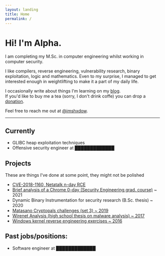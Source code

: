 ```yaml
---
layout: landing
title: Home
permalink: /
---
```


# Hi! I'm Alpha.

I am completing my M.Sc. in computer engineering whilst working in
computer security.

I like compilers, reverse engineering, vulnerability
research, binary exploitation, logic and mathematics. Even to my surprise, I
managed to get interested enough in weightlifting to make
it a part of my daily life.

I occasionally write about things I'm learning on my
[blog](/blog).  
If you'd like to buy me a tea (sorry, I don't drink coffe)
you can drop a [donation](https://ko-fi.com/shxdow).

Feel free to reach me out at
[@imshxdow](https://twitter.com/imshxdow).

* * *

Currently
--------------------

*   GLIBC heap exploitation techniques
*   Offensive security engineer at █████████████

Projects
-------------

These are things I've done at some point, they might not be polished

*   [CVE-2018-1160, Netatalk n-day RCE](/cve-2018-1160)
*   [Brief analysis of a Chrome 0-day (Security Engineering grad. course)](https://raw.githubusercontent.com/shxdow/talks/main/short-browser-exploitation.pdf) ~ 2021
*   Dynamic Binary Instrumentation for security research (B.Sc. thesis) ~ 2020
*   [Matasano Cryptopals challenges (set 3) ~ 2019](https://github.com/shxdow/matasano)
*   [Wirenet Analysis (high school thesis on malware analysis) ~ 2017](https://github.com/shxdow/wirenet-analysis)
*   [Windows kernel reverse engineering exercises ~ 2016](https://github.com/shxdow/low-level-exercises/tree/master/practical-reverse-engineering)

Past jobs/positions:
--------------------

*   Software engineer at █████████████
